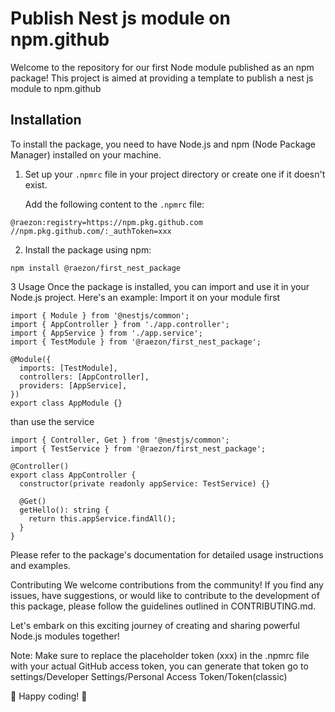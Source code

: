 # Publish Nest js module on npm.github

Welcome to the repository for our first Node module published as an npm package! This project is aimed at providing a template 
to publish a nest js module to npm.github

## Installation

To install the package, you need to have Node.js and npm (Node Package Manager) installed on your machine.

1. Set up your `.npmrc` file in your project directory or create one if it doesn't exist.

   Add the following content to the `.npmrc` file:
```
@raezon:registry=https://npm.pkg.github.com
//npm.pkg.github.com/:_authToken=xxx
```
2. Install the package using npm:

```shell
npm install @raezon/first_nest_package
```
3 Usage
Once the package is installed, you can import and use it in your Node.js project. Here's an example:
Import it on your module first 
```
import { Module } from '@nestjs/common';
import { AppController } from './app.controller';
import { AppService } from './app.service';
import { TestModule } from '@raezon/first_nest_package';

@Module({
  imports: [TestModule],
  controllers: [AppController],
  providers: [AppService],
})
export class AppModule {}
```
than use the service
```
import { Controller, Get } from '@nestjs/common';
import { TestService } from '@raezon/first_nest_package';

@Controller()
export class AppController {
  constructor(private readonly appService: TestService) {}

  @Get()
  getHello(): string {
    return this.appService.findAll();
  }
}

```
Please refer to the package's documentation for detailed usage instructions and examples.

Contributing
We welcome contributions from the community! If you find any issues, have suggestions, or would like to contribute to the development of this package, please follow the guidelines outlined in CONTRIBUTING.md.

Let's embark on this exciting journey of creating and sharing powerful Node.js modules together!

Note: Make sure to replace the placeholder token (xxx) in the .npmrc file with your actual GitHub access token,
you can generate that token go to settings/Developer Settings/Personal Access Token/Token(classic)

🚀 Happy coding! 🎉

